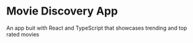 # Movie Discovery App

An app buit with React and TypeScript that showcases trending and top rated movies
